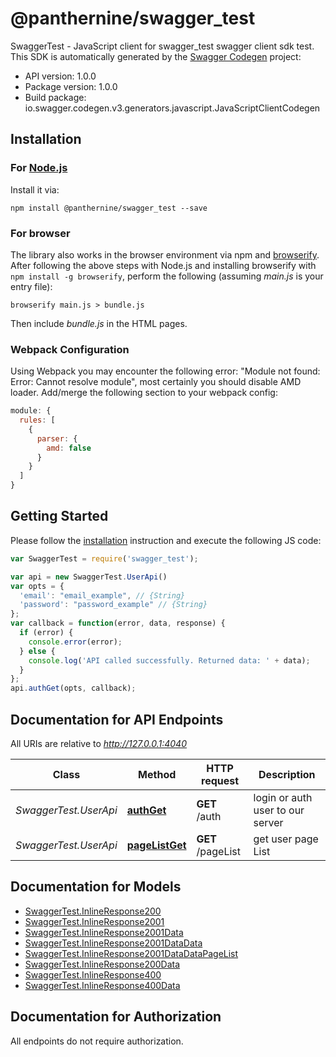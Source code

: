 # @panthernine/swagger_test

SwaggerTest - JavaScript client for swagger_test
swagger client sdk test.
This SDK is automatically generated by the [Swagger Codegen](https://github.com/swagger-api/swagger-codegen) project:

- API version: 1.0.0
- Package version: 1.0.0
- Build package: io.swagger.codegen.v3.generators.javascript.JavaScriptClientCodegen

## Installation

### For [Node.js](https://nodejs.org/)

Install it via:

```shell
npm install @panthernine/swagger_test --save
```

### For browser

The library also works in the browser environment via npm and [browserify](http://browserify.org/). After following
the above steps with Node.js and installing browserify with `npm install -g browserify`,
perform the following (assuming *main.js* is your entry file):

```shell
browserify main.js > bundle.js
```

Then include *bundle.js* in the HTML pages.

### Webpack Configuration

Using Webpack you may encounter the following error: "Module not found: Error:
Cannot resolve module", most certainly you should disable AMD loader. Add/merge
the following section to your webpack config:

```javascript
module: {
  rules: [
    {
      parser: {
        amd: false
      }
    }
  ]
}
```

## Getting Started

Please follow the [installation](#installation) instruction and execute the following JS code:

```javascript
var SwaggerTest = require('swagger_test');

var api = new SwaggerTest.UserApi()
var opts = { 
  'email': "email_example", // {String} 
  'password': "password_example" // {String} 
};
var callback = function(error, data, response) {
  if (error) {
    console.error(error);
  } else {
    console.log('API called successfully. Returned data: ' + data);
  }
};
api.authGet(opts, callback);
```

## Documentation for API Endpoints

All URIs are relative to *http://127.0.0.1:4040*

Class | Method | HTTP request | Description
------------ | ------------- | ------------- | -------------
*SwaggerTest.UserApi* | [**authGet**](docs/UserApi.md#authGet) | **GET** /auth | login or auth user to our server
*SwaggerTest.UserApi* | [**pageListGet**](docs/UserApi.md#pageListGet) | **GET** /pageList | get user page List

## Documentation for Models

 - [SwaggerTest.InlineResponse200](docs/InlineResponse200.md)
 - [SwaggerTest.InlineResponse2001](docs/InlineResponse2001.md)
 - [SwaggerTest.InlineResponse2001Data](docs/InlineResponse2001Data.md)
 - [SwaggerTest.InlineResponse2001DataData](docs/InlineResponse2001DataData.md)
 - [SwaggerTest.InlineResponse2001DataDataPageList](docs/InlineResponse2001DataDataPageList.md)
 - [SwaggerTest.InlineResponse200Data](docs/InlineResponse200Data.md)
 - [SwaggerTest.InlineResponse400](docs/InlineResponse400.md)
 - [SwaggerTest.InlineResponse400Data](docs/InlineResponse400Data.md)

## Documentation for Authorization

 All endpoints do not require authorization.

